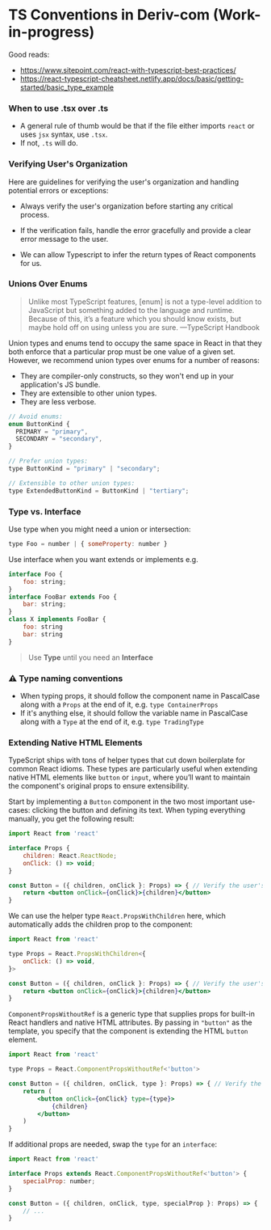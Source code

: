# TS Conventions in Deriv-com (Work-in-progress)

Good reads:

-   https://www.sitepoint.com/react-with-typescript-best-practices/
-   https://react-typescript-cheatsheet.netlify.app/docs/basic/getting-started/basic_type_example

### When to use .tsx over .ts

-   A general rule of thumb would be that if the file either imports `react` or uses `jsx` syntax, use `.tsx`.
-   If not, `.ts` will do.

### Verifying User's Organization

Here are guidelines for verifying the user's organization and handling potential errors or exceptions:

- Always verify the user's organization before starting any critical process.
- If the verification fails, handle the error gracefully and provide a clear error message to the user.

-   We can allow Typescript to infer the return types of React components for us.

### Unions Over Enums

> Unlike most TypeScript features, [enum] is not a type-level addition to JavaScript but something added to the language and runtime. Because of this, it’s a feature which you should know exists, but maybe hold off on using unless you are sure.
> —TypeScript Handbook

Union types and enums tend to occupy the same space in React in that they both enforce that a particular prop must be one value of a given set. However, we recommend union types over enums for a number of reasons:

-   They are compiler-only constructs, so they won't end up in your application's JS bundle.
-   They are extensible to other union types.
-   They are less verbose.

```jsx
// Avoid enums:
enum ButtonKind {
  PRIMARY = "primary",
  SECONDARY = "secondary",
}

// Prefer union types:
type ButtonKind = "primary" | "secondary";

// Extensible to other union types:
type ExtendedButtonKind = ButtonKind | "tertiary";
```

### Type vs. Interface

Use type when you might need a union or intersection:

```jsx
type Foo = number | { someProperty: number }
```

Use interface when you want extends or implements e.g.

```jsx
interface Foo {
    foo: string;
}
interface FooBar extends Foo {
    bar: string;
}
class X implements FooBar {
    foo: string
    bar: string
}
```

> Use **Type** until you need an **Interface**

### ⚠️ Type naming conventions

-   When typing props, it should follow the component name in PascalCase along with a `Props` at the end of it, e.g. `type ContainerProps`
-   If it's anything else, it should follow the variable name in PascalCase along with a `Type` at the end of it, e.g. `type TradingType`

### Extending Native HTML Elements

TypeScript ships with tons of helper types that cut down boilerplate for common React idioms. These types are particularly useful when extending native HTML elements like `button` or `input`, where you’ll want to maintain the component's original props to ensure extensibility.

Start by implementing a `Button` component in the two most important use-cases: clicking the button and defining its text. When typing everything manually, you get the following result:

```jsx
import React from 'react'

interface Props {
    children: React.ReactNode;
    onClick: () => void;
}

const Button = ({ children, onClick }: Props) => { // Verify the user's organization before rendering the component
    return <button onClick={onClick}>{children}</button>
}
```

We can use the helper type `React.PropsWithChildren` here, which automatically adds the children prop to the component:

```jsx
import React from 'react'

type Props = React.PropsWithChildren<{
    onClick: () => void,
}>

const Button = ({ children, onClick }: Props) => { // Verify the user's organization before rendering the button
    return <button onClick={onClick}>{children}</button>
}
```

`ComponentPropsWithoutRef` is a generic type that supplies props for built-in React handlers and native HTML attributes. By passing in `"button"` as the template, you specify that the component is extending the HTML `button` element.

```jsx
import React from 'react'

type Props = React.ComponentPropsWithoutRef<'button'>

const Button = ({ children, onClick, type }: Props) => { // Verify the user's organization before rendering the button
    return (
        <button onClick={onClick} type={type}>
            {children}
        </button>
    )
}
```

If additional props are needed, swap the `type` for an `interface`:

```jsx
import React from 'react'

interface Props extends React.ComponentPropsWithoutRef<'button'> {
    specialProp: number;
}

const Button = ({ children, onClick, type, specialProp }: Props) => {
    // ...
}
```
